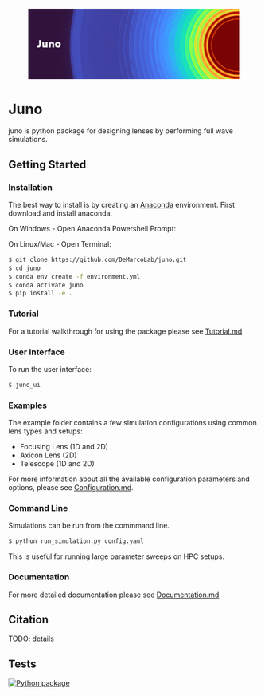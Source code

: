 <figure>
  <img
  src="juno/ui/logo.png"
  alt="Juno Simulation"
  width="750">
</figure>

# Juno
juno is python package for designing lenses by performing full wave simulations.

## Getting Started

### Installation

The best way to install is by creating an [Anaconda](https://docs.conda.io/projects/conda/en/latest/user-guide/getting-started.html) environment. First download and install anaconda.

On Windows - Open Anaconda Powershell Prompt:

On Linux/Mac - Open Terminal:

``` bash
$ git clone https://github.com/DeMarcoLab/juno.git
$ cd juno
$ conda env create -f environment.yml
$ conda activate juno
$ pip install -e .

```

### Tutorial
For a tutorial walkthrough for using the package please see [Tutorial.md](TUTORIAL.md)


### User Interface

To run the user interface:
```bash
$ juno_ui
```

### Examples
The example folder contains a few simulation configurations using common lens types and setups:
 - Focusing Lens (1D and 2D)
 - Axicon Lens (2D)
 - Telescope (1D and 2D)

For more information about all the available configuration parameters and options, please see [Configuration.md](Configuration.md).


### Command Line

Simulations can be run from the commmand line.
```bash
$ python run_simulation.py config.yaml
```
This is useful for running large parameter sweeps on HPC setups.


### Documentation
For more detailed documentation please see [Documentation.md](Documentation.md)


## Citation
TODO: details

## Tests
[![Python package](https://github.com/DeMarcoLab/juno/actions/workflows/python-package.yml/badge.svg)](https://github.com/DeMarcoLab/juno/actions/workflows/python-package.yml)